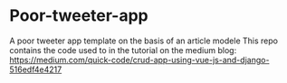 # Poor-tweeter-app
A poor tweeter app template on the basis of an article modele
This repo contains the code used to in the tutorial on the medium blog:
https://medium.com/quick-code/crud-app-using-vue-js-and-django-516edf4e4217
